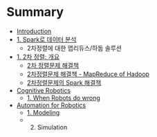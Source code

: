 # Summary

* [Introduction](README.md)
* [1. Spark로 데이터 분석](spark_intro.adoc)
   * 2차정렬에 대한 맵리듀스/하둡 솔루션
* [1. 2차 정렬: 개요](secondary_sort.adoc)
   * [2차 정렬문제 해결책](secondary_sort_solution.md)
   * [2차정렬문제 해결책 - MapReduce of Hadoop](secondary_sort_solution-_mapreduce.adoc)
   * [2차정렬문제의 Spark 해결책](secondary_sort_spark_solution.adoc)
* [Cognitive Robotics](cognitive_robotics.adoc)
   * [1. When Robots do wrong](when_robots_do_wrong.adoc)
* [Automation for Robotics](automation_for_robotics.adoc)
   * [1. Modeling](1_modeling.adoc)
   * 2. Simulation

